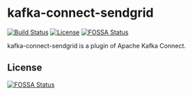 # kafka-connect-sendgrid

[![Build Status](https://travis-ci.org/cloudstark/kafka-connect-sendgrid.svg?branch=master)](https://travis-ci.org/cloudstark/kafka-connect-sendgrid)
[![License](http://img.shields.io/:license-Apache%202-brightgreen.svg)](http://www.apache.org/licenses/LICENSE-2.0.txt)
[![FOSSA Status](https://app.fossa.io/api/projects/git%2Bgithub.com%2Fcloudstark%2Fkafka-connect-sendgrid.svg?type=shield)](https://app.fossa.io/projects/git%2Bgithub.com%2Fcloudstark%2Fkafka-connect-sendgrid?ref=badge_shield)

kafka-connect-sendgrid is a plugin of Apache Kafka Connect.

## License
[![FOSSA Status](https://app.fossa.io/api/projects/git%2Bgithub.com%2Fcloudstark%2Fkafka-connect-sendgrid.svg?type=large)](https://app.fossa.io/projects/git%2Bgithub.com%2Fcloudstark%2Fkafka-connect-sendgrid?ref=badge_large)